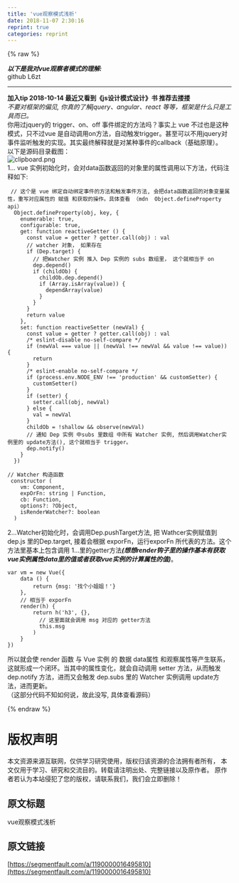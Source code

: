 ```yaml
---
title: 'vue观察模式浅析' 
date: 2018-11-07 2:30:16
reprint: true
categories: reprint
---
```


{% raw %}
<p><strong><em>&#x4EE5;&#x4E0B;&#x662F;&#x6211;&#x5BF9;vue&#x89C2;&#x5BDF;&#x8005;&#x6A21;&#x5F0F;&#x7684;&#x7406;&#x89E3;:</em></strong><br>github L6zt</p><hr><p><strong>&#x52A0;&#x5165;tip 2018-10-14 &#x6700;&#x8FD1;&#x53C8;&#x770B;&#x5230;&#x300A;js&#x8BBE;&#x8BA1;&#x6A21;&#x5F0F;&#x8BBE;&#x8BA1;&#x300B;&#x4E66; &#x63A8;&#x8350;&#x53BB;&#x6402;&#x6402;</strong><br><em>&#x4E0D;&#x8981;&#x5BF9;&#x6846;&#x67B6;&#x7684;&#x504F;&#x89C1;, &#x4F60;&#x771F;&#x7684;&#x4E86;&#x89E3;jquery&#x3001;angular&#x3001;react &#x7B49;&#x7B49;&#xFF0C;&#x6846;&#x67B6;&#x662F;&#x4EC0;&#x4E48;&#x53EA;&#x662F;&#x5DE5;&#x5177;&#x800C;&#x5DF2;&#x3002;</em><br>&#x4F60;&#x7528;&#x8FC7;jquery&#x7684; trigger&#x3001;on&#x3001;off &#x4E8B;&#x4EF6;&#x7ED1;&#x5B9A;&#x7684;&#x65B9;&#x6CD5;&#x5417;&#xFF1F;&#x4E8B;&#x5B9E;&#x4E0A; vue &#x4E0D;&#x8FC7;&#x4E5F;&#x662F;&#x8FD9;&#x79CD;&#x6A21;&#x5F0F;&#xFF0C;&#x53EA;&#x4E0D;&#x8FC7;vue &#x662F;&#x81EA;&#x52A8;&#x8C03;&#x7528;on&#x65B9;&#x6CD5;&#xFF0C;&#x81EA;&#x52A8;&#x89E6;&#x53D1;trigger&#x3002;&#x751A;&#x81F3;&#x53EF;&#x4EE5;&#x4E0D;&#x7528;jquery&#x5BF9;&#x4E8B;&#x4EF6;&#x76D1;&#x542C;&#x89E6;&#x53D1;&#x7684;&#x5B9E;&#x73B0;&#x3002;&#x5176;&#x5B9E;&#x6700;&#x7EC8;&#x89E3;&#x91CA;&#x5C31;&#x662F;&#x5BF9;&#x67D0;&#x79CD;&#x4E8B;&#x4EF6;&#x7684;callback&#xFF08;&#x57FA;&#x7840;&#x539F;&#x7406;&#xFF09;&#x3002;<br>&#x4EE5;&#x4E0B;&#x662F;&#x6E90;&#x7801;&#x76EE;&#x5F55;&#x622A;&#x56FE;&#xFF1A;<br><span class="img-wrap"><img data-src="/img/bVbhnpx?w=696&amp;h=1276" src="https://static.alili.tech/img/bVbhnpx?w=696&amp;h=1276" alt="clipboard.png" title="clipboard.png" style="cursor:pointer;display:inline"></span><br>1... vue &#x5B9E;&#x4F8B;&#x521D;&#x59CB;&#x5316;&#x65F6;&#xFF0C;&#x4F1A;&#x5BF9;data&#x51FD;&#x6570;&#x8FD4;&#x56DE;&#x7684;&#x5BF9;&#x8C61;&#x91CC;&#x7684;&#x5C5E;&#x6027;&#x8C03;&#x7528;&#x4EE5;&#x4E0B;&#x65B9;&#x6CD5;&#xFF0C;&#x4EE3;&#x7801;&#x6CE8;&#x91CA;&#x5982;&#x4E0B;:</p><div class="widget-codetool" style="display:none"><div class="widget-codetool--inner"><span class="selectCode code-tool" data-toggle="tooltip" data-placement="top" title="" data-original-title="&#x5168;&#x9009;"></span> <span type="button" class="copyCode code-tool" data-toggle="tooltip" data-placement="top" data-clipboard-text=" // &#x8FD9;&#x4E2A;&#x662F; vue &#x7ED1;&#x5B9A;&#x81EA;&#x52A8;&#x7ED1;&#x5B9A;&#x4E8B;&#x4EF6;&#x7684;&#x65B9;&#x6CD5;&#x548C;&#x89E6;&#x53D1;&#x4E8B;&#x4EF6;&#x65B9;&#x6CD5;, &#x4F1A;&#x628A;data&#x51FD;&#x6570;&#x8FD4;&#x56DE;&#x7684;&#x5BF9;&#x8C61;&#x53D8;&#x91CF;&#x5C5E;&#x6027;&#xFF0C;&#x91CD;&#x5199;&#x5BF9;&#x5E94;&#x5C5E;&#x6027;&#x7684; &#x8D4B;&#x503C; &#x548C;&#x83B7;&#x53D6;&#x7684;&#x64CD;&#x4F5C;&#x3002;&#x5177;&#x4F53;&#x67E5;&#x770B; &#xFF08;mdn  Object.defineProperty api&#xFF09;
  Object.defineProperty(obj, key, {
    enumerable: true,
    configurable: true,
    get: function reactiveGetter () {
      const value = getter ? getter.call(obj) : val
      // watcher &#x5BF9;&#x8C61;&#xFF0C; &#x5982;&#x679C;&#x5B58;&#x5728;
      if (Dep.target) {
        // &#x628A;Watcher &#x5B9E;&#x4F8B; &#x63A8;&#x5165; Dep &#x5B9E;&#x4F8B;&#x7684; subs &#x6570;&#x7EC4;&#x91CC;&#xFF0C; &#x8FD9;&#x4E2A;&#x5C31;&#x76F8;&#x5F53;&#x4E8E; on
        dep.depend()
        if (childOb) {
          childOb.dep.depend()
          if (Array.isArray(value)) {
            dependArray(value)
          }
        }
      }
      return value
    },
    set: function reactiveSetter (newVal) {
      const value = getter ? getter.call(obj) : val
      /* eslint-disable no-self-compare */
      if (newVal === value || (newVal !== newVal &amp;&amp; value !== value)) {
        return
      }
      /* eslint-enable no-self-compare */
      if (process.env.NODE_ENV !== &apos;production&apos; &amp;&amp; customSetter) {
        customSetter()
      }
      if (setter) {
        setter.call(obj, newVal)
      } else {
        val = newVal
      }
      childOb = !shallow &amp;&amp; observe(newVal)
      // &#x901A;&#x77E5; Dep &#x5B9E;&#x4F8B; &#x4E2D;subs &#x91CC;&#x6570;&#x7EC4; &#x4E2D;&#x6240;&#x6709; Watcher &#x5B9E;&#x4F8B;, &#x7136;&#x540E;&#x8C03;&#x7528;Watcher&#x5B9E;&#x4F8B;&#x91CC;&#x7684; update&#x65B9;&#x6CD5;(), &#x8FD9;&#x4E2A;&#x5C31;&#x76F8;&#x5F53;&#x4E8E; trigger&#x3002;
      dep.notify()
    }
  })" title="" data-original-title="&#x590D;&#x5236;"></span> <span type="button" class="saveToNote code-tool" data-toggle="tooltip" data-placement="top" title="" data-original-title="&#x653E;&#x8FDB;&#x7B14;&#x8BB0;"></span></div></div><pre class="hljs haxe"><code> <span class="hljs-comment">// &#x8FD9;&#x4E2A;&#x662F; vue &#x7ED1;&#x5B9A;&#x81EA;&#x52A8;&#x7ED1;&#x5B9A;&#x4E8B;&#x4EF6;&#x7684;&#x65B9;&#x6CD5;&#x548C;&#x89E6;&#x53D1;&#x4E8B;&#x4EF6;&#x65B9;&#x6CD5;, &#x4F1A;&#x628A;data&#x51FD;&#x6570;&#x8FD4;&#x56DE;&#x7684;&#x5BF9;&#x8C61;&#x53D8;&#x91CF;&#x5C5E;&#x6027;&#xFF0C;&#x91CD;&#x5199;&#x5BF9;&#x5E94;&#x5C5E;&#x6027;&#x7684; &#x8D4B;&#x503C; &#x548C;&#x83B7;&#x53D6;&#x7684;&#x64CD;&#x4F5C;&#x3002;&#x5177;&#x4F53;&#x67E5;&#x770B; &#xFF08;mdn  Object.defineProperty api&#xFF09;</span>
  Object.defineProperty(obj, key, {
    enumerable: <span class="hljs-type">true</span>,
    configurable: <span class="hljs-type">true</span>,
    <span class="hljs-keyword">get</span>: <span class="hljs-type">function reactiveGetter </span>() {
      const value = getter ? getter.call(obj) : <span class="hljs-type">val</span>
      <span class="hljs-comment">// watcher &#x5BF9;&#x8C61;&#xFF0C; &#x5982;&#x679C;&#x5B58;&#x5728;</span>
      <span class="hljs-keyword">if</span> (Dep.target) {
        <span class="hljs-comment">// &#x628A;Watcher &#x5B9E;&#x4F8B; &#x63A8;&#x5165; Dep &#x5B9E;&#x4F8B;&#x7684; subs &#x6570;&#x7EC4;&#x91CC;&#xFF0C; &#x8FD9;&#x4E2A;&#x5C31;&#x76F8;&#x5F53;&#x4E8E; on</span>
        dep.depend()
        <span class="hljs-keyword">if</span> (childOb) {
          childOb.dep.depend()
          <span class="hljs-keyword">if</span> (<span class="hljs-keyword">Array</span>.isArray(value)) {
            dependArray(value)
          }
        }
      }
      <span class="hljs-keyword">return</span> value
    },
    <span class="hljs-keyword">set</span>: <span class="hljs-type">function reactiveSetter </span>(<span class="hljs-keyword">new</span><span class="hljs-type">Val</span>) {
      const value = getter ? getter.call(obj) : <span class="hljs-type">val</span>
      <span class="hljs-comment">/* eslint-disable no-self-compare */</span>
      <span class="hljs-keyword">if</span> (<span class="hljs-keyword">new</span><span class="hljs-type">Val</span> === value || (<span class="hljs-keyword">new</span><span class="hljs-type">Val</span> !== <span class="hljs-keyword">new</span><span class="hljs-type">Val</span> &amp;&amp; value !== value)) {
        <span class="hljs-keyword">return</span>
      }
      <span class="hljs-comment">/* eslint-enable no-self-compare */</span>
      <span class="hljs-keyword">if</span> (process.env.NODE_ENV !== <span class="hljs-string">&apos;production&apos;</span> &amp;&amp; customSetter) {
        customSetter()
      }
      <span class="hljs-keyword">if</span> (setter) {
        setter.call(obj, <span class="hljs-keyword">new</span><span class="hljs-type">Val</span>)
      } <span class="hljs-keyword">else</span> {
        val = <span class="hljs-keyword">new</span><span class="hljs-type">Val</span>
      }
      childOb = !shallow &amp;&amp; observe(<span class="hljs-keyword">new</span><span class="hljs-type">Val</span>)
      <span class="hljs-comment">// &#x901A;&#x77E5; Dep &#x5B9E;&#x4F8B; &#x4E2D;subs &#x91CC;&#x6570;&#x7EC4; &#x4E2D;&#x6240;&#x6709; Watcher &#x5B9E;&#x4F8B;, &#x7136;&#x540E;&#x8C03;&#x7528;Watcher&#x5B9E;&#x4F8B;&#x91CC;&#x7684; update&#x65B9;&#x6CD5;(), &#x8FD9;&#x4E2A;&#x5C31;&#x76F8;&#x5F53;&#x4E8E; trigger&#x3002;</span>
      dep.notify()
    }
  })</code></pre><div class="widget-codetool" style="display:none"><div class="widget-codetool--inner"><span class="selectCode code-tool" data-toggle="tooltip" data-placement="top" title="" data-original-title="&#x5168;&#x9009;"></span> <span type="button" class="copyCode code-tool" data-toggle="tooltip" data-placement="top" data-clipboard-text="// Watcher &#x6784;&#x9020;&#x51FD;&#x6570; 
 constructor (
    vm: Component,
    expOrFn: string | Function,
    cb: Function,
    options?: ?Object,
    isRenderWatcher?: boolean
  )" title="" data-original-title="&#x590D;&#x5236;"></span> <span type="button" class="saveToNote code-tool" data-toggle="tooltip" data-placement="top" title="" data-original-title="&#x653E;&#x8FDB;&#x7B14;&#x8BB0;"></span></div></div><pre class="hljs delphi"><code><span class="hljs-comment">// Watcher &#x6784;&#x9020;&#x51FD;&#x6570; </span>
 <span class="hljs-function"><span class="hljs-keyword">constructor</span> <span class="hljs-params">(
    vm: Component,
    expOrFn: <span class="hljs-keyword">string</span> | <span class="hljs-keyword">Function</span>,
    cb: <span class="hljs-keyword">Function</span>,
    options?: ?<span class="hljs-keyword">Object</span>,
    isRenderWatcher?: boolean
  )</span></span></code></pre><p>2...Watcher&#x521D;&#x59CB;&#x5316;&#x65F6;&#xFF0C;&#x4F1A;&#x8C03;&#x7528;Dep.pushTarget&#x65B9;&#x6CD5;, &#x628A; Wathcer&#x5B9E;&#x4F8B;&#x8D4B;&#x503C;&#x5230;dep.js &#x91CC;&#x7684;Dep.target, &#x63A5;&#x7740;&#x4F1A;&#x6839;&#x636E; exporFn&#xFF0C;&#x8FD0;&#x884C;exporFn &#x6240;&#x4EE3;&#x8868;&#x7684;&#x65B9;&#x6CD5;&#x3002;&#x8FD9;&#x4E2A;&#x65B9;&#x6CD5;&#x91CC;&#x57FA;&#x672C;&#x4E0A;&#x5305;&#x542B;&#x8C03;&#x7528; 1...&#x91CC;&#x7684;getter&#x65B9;&#x6CD5;<strong><em>(&#x60F3;&#x60F3;render&#x94A9;&#x5B50;&#x91CC;&#x7684;&#x64CD;&#x4F5C;&#x57FA;&#x672C;&#x6709;&#x83B7;&#x53D6;vue&#x5B9E;&#x4F8B;&#x5C5E;&#x6027;data&#x91CC;&#x7684;&#x503C;&#x6216;&#x8005;&#x83B7;&#x53D6;vue&#x5B9E;&#x4F8B;&#x7684;&#x8BA1;&#x7B97;&#x5C5E;&#x6027;&#x7684;&#x503C;)</em></strong>&#x3002;</p><div class="widget-codetool" style="display:none"><div class="widget-codetool--inner"><span class="selectCode code-tool" data-toggle="tooltip" data-placement="top" title="" data-original-title="&#x5168;&#x9009;"></span> <span type="button" class="copyCode code-tool" data-toggle="tooltip" data-placement="top" data-clipboard-text="var vm = new Vue({
    data () {
        return {msg: &apos;&#x627E;&#x4E2A;&#x5C0F;&#x59D0;&#x59D0;&#xFF01;&apos;}
    },
    // &#x76F8;&#x5F53;&#x4E8E; exporFn
    render(h) {
        return h(&apos;h3&apos;, {},
          // &#x8FD9;&#x91CC;&#x9762;&#x5C31;&#x4F1A;&#x8C03;&#x7528; msg &#x5BF9;&#x5E94;&#x7684; getter&#x65B9;&#x6CD5;
          this.msg
        )
    }
})" title="" data-original-title="&#x590D;&#x5236;"></span> <span type="button" class="saveToNote code-tool" data-toggle="tooltip" data-placement="top" title="" data-original-title="&#x653E;&#x8FDB;&#x7B14;&#x8BB0;"></span></div></div><pre class="hljs kotlin"><code><span class="hljs-keyword">var</span> vm = new Vue({
    <span class="hljs-keyword">data</span> () {
        <span class="hljs-keyword">return</span> {msg: <span class="hljs-string">&apos;&#x627E;&#x4E2A;&#x5C0F;&#x59D0;&#x59D0;&#xFF01;&apos;</span>}
    },
    <span class="hljs-comment">// &#x76F8;&#x5F53;&#x4E8E; exporFn</span>
    render(h) {
        <span class="hljs-keyword">return</span> h(<span class="hljs-string">&apos;h3&apos;</span>, {},
          <span class="hljs-comment">// &#x8FD9;&#x91CC;&#x9762;&#x5C31;&#x4F1A;&#x8C03;&#x7528; msg &#x5BF9;&#x5E94;&#x7684; getter&#x65B9;&#x6CD5;</span>
          <span class="hljs-keyword">this</span>.msg
        )
    }
})</code></pre><p>&#x6240;&#x4EE5;&#x5C31;&#x4F1A;&#x4F7F; render &#x51FD;&#x6570; &#x4E0E; Vue &#x5B9E;&#x4F8B; &#x7684; &#x6570;&#x636E; data&#x5C5E;&#x6027; &#x548C;&#x89C2;&#x5BDF;&#x5C5E;&#x6027;&#x7B49;&#x4EA7;&#x751F;&#x8054;&#x7CFB;&#xFF0C;&#x8FD9;&#x5C31;&#x5F62;&#x6210;&#x4E00;&#x4E2A;&#x95ED;&#x73AF;&#x3002;&#x5F53;&#x5176;&#x4E2D;&#x7684;&#x5C5E;&#x6027;&#x53D8;&#x5316;&#xFF0C;&#x5C31;&#x4F1A;&#x81EA;&#x52A8;&#x8C03;&#x7528; setter &#x65B9;&#x6CD5;&#xFF0C;&#x4ECE;&#x800C;&#x89E6;&#x53D1;dep.notify &#x65B9;&#x6CD5;&#xFF0C;&#x8FDB;&#x800C;&#x53C8;&#x4F1A;&#x89E6;&#x53D1; dep.subs &#x91CC;&#x7684; Watcher &#x5B9E;&#x4F8B;&#x8C03;&#x7528; update&#x65B9;&#x6CD5;&#xFF0C;&#x8FDB;&#x800C;&#x66F4;&#x65B0;&#x3002;<br>&#xFF08;&#x8FD9;&#x90E8;&#x5206;&#x4EE3;&#x7801;&#x4E0D;&#x77E5;&#x5982;&#x4F55;&#x8BF4;&#xFF0C;&#x6545;&#x6B64;&#x6CA1;&#x5199;, &#x5177;&#x4F53;&#x67E5;&#x770B;&#x6E90;&#x7801;&#xFF09;</p>
{% endraw %}

# 版权声明
本文资源来源互联网，仅供学习研究使用，版权归该资源的合法拥有者所有，
本文仅用于学习、研究和交流目的。转载请注明出处、完整链接以及原作者。
原作者若认为本站侵犯了您的版权，请联系我们，我们会立即删除！

## 原文标题
vue观察模式浅析

## 原文链接
[https://segmentfault.com/a/1190000016495810](https://segmentfault.com/a/1190000016495810)

